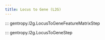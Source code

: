 ```yaml
---
title: Locus to Gene (L2G)
---
```


::: gentropy.l2g.LocusToGeneFeatureMatrixStep

::: gentropy.l2g.LocusToGeneStep
